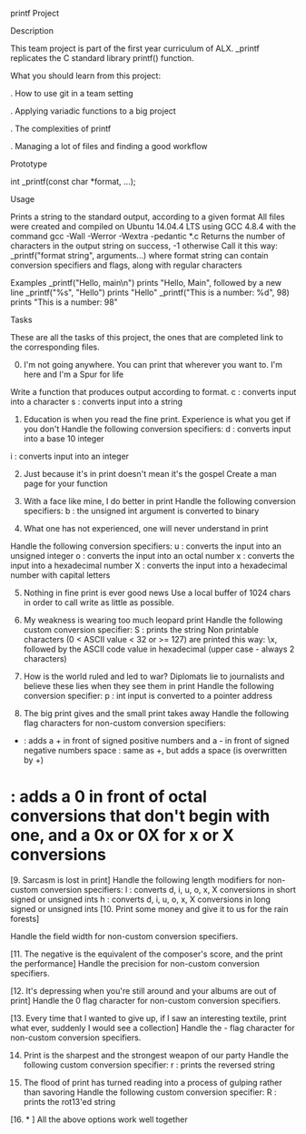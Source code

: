 printf Project

Description

This team project is part of the first year curriculum of ALX. _printf replicates the C standard library printf() function.

What you should learn from this project:

. How to use git in a team setting

. Applying variadic functions to a big project

. The complexities of printf

. Managing a lot of files and finding a good workflow

Prototype

int _printf(const char *format, ...);

Usage

Prints a string to the standard output, according to a given format
All files were created and compiled on Ubuntu 14.04.4 LTS using GCC 4.8.4 with the command gcc -Wall -Werror -Wextra -pedantic *.c
Returns the number of characters in the output string on success, -1 otherwise
Call it this way: _printf("format string", arguments...) where format string can contain conversion specifiers and flags, along with regular characters

Examples
_printf("Hello, main\n") prints "Hello, Main", followed by a new line
_printf("%s", "Hello") prints "Hello"
_printf("This is a number: %d", 98) prints "This is a number: 98"

Tasks

These are all the tasks of this project, the ones that are completed link to the corresponding files.

0. I'm not going anywhere. You can print that wherever you want to. I'm here and I'm a Spur for life

Write a function that produces output according to format.
c : converts input into a character
s : converts input into a string
1. Education is when you read the fine print. Experience is what you get if you don't
Handle the following conversion specifiers:
d : converts input into a base 10 integer

i : converts input into an integer

2. Just because it's in print doesn't mean it's the gospel
Create a man page for your function

3. With a face like mine, I do better in print
Handle the following conversion specifiers:
b : the unsigned int argument is converted to binary

4. What one has not experienced, one will never understand in print

Handle the following conversion specifiers:
u : converts the input into an unsigned integer
o : converts the input into an octal number
x : converts the input into a hexadecimal number
X : converts the input into a hexadecimal number with capital letters

5. Nothing in fine print is ever good news
Use a local buffer of 1024 chars in order to call write as little as possible.

6. My weakness is wearing too much leopard print
Handle the following custom conversion specifier:
S : prints the string
Non printable characters (0 < ASCII value < 32 or >= 127) are printed this way: \x, followed by the ASCII code value in hexadecimal (upper case - always 2 characters)

7. How is the world ruled and led to war? Diplomats lie to journalists and believe these lies when they see them in print
Handle the following conversion specifier:
p : int input is converted to a pointer address

8. The big print gives and the small print takes away
Handle the following flag characters for non-custom conversion specifiers:
+ : adds a + in front of signed positive numbers and a - in front of signed negative numbers
space : same as +, but adds a space (is overwritten by +)

# : adds a 0 in front of octal conversions that don't begin with one, and a 0x or 0X for x or X conversions

[9. Sarcasm is lost in print]
Handle the following length modifiers for non-custom conversion specifiers:
l : converts d, i, u, o, x, X conversions in short signed or unsigned ints
h : converts d, i, u, o, x, X conversions in long signed or unsigned ints
[10. Print some money and give it to us for the rain forests]

Handle the field width for non-custom conversion specifiers.

[11. The negative is the equivalent of the composer's score, and the print the performance]
Handle the precision for non-custom conversion specifiers.

[12. It's depressing when you're still around and your albums are out of print]
Handle the 0 flag character for non-custom conversion specifiers.

[13. Every time that I wanted to give up, if I saw an interesting textile, print what ever, suddenly I would see a collection]
Handle the - flag character for non-custom conversion specifiers.

14. Print is the sharpest and the strongest weapon of our party
Handle the following custom conversion specifier:
r : prints the reversed string

15. The flood of print has turned reading into a process of gulping rather than savoring
Handle the following custom conversion specifier:
R : prints the rot13'ed string

[16. * ]
All the above options work well together

